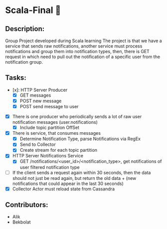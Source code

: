 # Scala-Final :two_men_holding_hands:
## Description:
Group Project developed during Scala learning
The project is that we have a service that sends raw notifications, another service must process notifications and group them into notification types, then, there is GET request in which need to pull out the notification of a specific user from the notification group.

## Tasks:
- [x]: HTTP Server Producer
  - [x] GET messages
  - [x] POST new message
  - [x] POST send message to user
- [x] There is one producer who periodically sends a lot of raw user notification messages (user.notifications)
  - [x] Include topic partition OffSet
- [x] There is service, that consumes messages
  - [x] Determine Notification Type, parse Notifications via RegEx
  - [x] Send to Collector
  - [x] Create stream for each topic partition
- [x] HTTP Server Notifications Service
  - [x] GET /notifications/<user_id>/<notification_type>, get notifications of user filtered notification type
- [ ] If the client sends a request again within 30 seconds, then the data should not just be read again, but return the old data + (new notifications that could appear in the last 30 seconds)
- [x] Collector Actor must reload state from Cassandra

## Contributors:
* Alik
* Bekbolat
